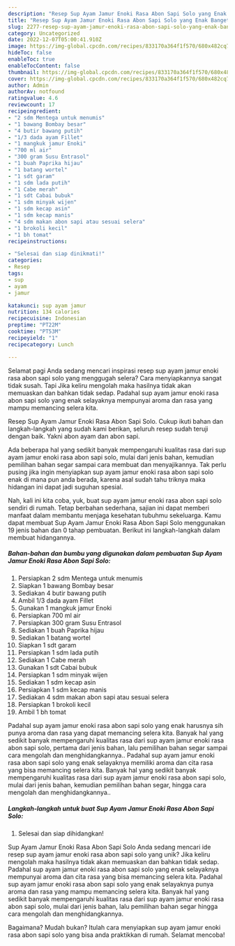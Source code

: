 ```yaml
---
description: "Resep Sup Ayam Jamur Enoki Rasa Abon Sapi Solo yang Enak Banget, Buat Buka Puasa Sempurna"
title: "Resep Sup Ayam Jamur Enoki Rasa Abon Sapi Solo yang Enak Banget, Buat Buka Puasa Sempurna"
slug: 2277-resep-sup-ayam-jamur-enoki-rasa-abon-sapi-solo-yang-enak-banget-buat-buka-puasa-sempurna
category: Uncategorized
date: 2022-12-07T05:00:41.910Z
image: https://img-global.cpcdn.com/recipes/833170a364f1f570/680x482cq70/sup-ayam-jamur-enoki-rasa-abon-sapi-solo-foto-resep-utama.jpg
hideToc: false
enableToc: true
enableTocContent: false
thumbnail: https://img-global.cpcdn.com/recipes/833170a364f1f570/680x482cq70/sup-ayam-jamur-enoki-rasa-abon-sapi-solo-foto-resep-utama.jpg
cover: https://img-global.cpcdn.com/recipes/833170a364f1f570/680x482cq70/sup-ayam-jamur-enoki-rasa-abon-sapi-solo-foto-resep-utama.jpg
author: Admin
authorAv: notfound
ratingvalue: 4.6
reviewcount: 17
recipeingredient:
- "2 sdm Mentega untuk menumis"
- "1 bawang Bombay besar"
- "4 butir bawang putih"
- "1/3 dada ayam Fillet"
- "1 mangkuk jamur Enoki"
- "700 ml air"
- "300 gram Susu Entrasol"
- "1 buah Paprika hijau"
- "1 batang wortel"
- "1 sdt garam"
- "1 sdm lada putih"
- "1 Cabe merah"
- "1 sdt Cabai bubuk"
- "1 sdm minyak wijen"
- "1 sdm kecap asin"
- "1 sdm kecap manis"
- "4 sdm makan abon sapi atau sesuai selera"
- "1 brokoli kecil"
- "1 bh tomat"
recipeinstructions:

- "Selesai dan siap dinikmati!"
categories:
- Resep
tags:
- sup
- ayam
- jamur

katakunci: sup ayam jamur 
nutrition: 134 calories
recipecuisine: Indonesian
preptime: "PT22M"
cooktime: "PT53M"
recipeyield: "1"
recipecategory: Lunch

---
```



Selamat pagi Anda sedang mencari inspirasi resep sup ayam jamur enoki rasa abon sapi solo yang menggugah selera? Cara menyiapkannya sangat tidak susah. Tapi Jika keliru mengolah maka hasilnya tidak akan memuaskan dan bahkan tidak sedap. Padahal sup ayam jamur enoki rasa abon sapi solo yang enak selayaknya mempunyai aroma dan rasa yang mampu memancing selera kita.


Resep Sup Ayam Jamur Enoki Rasa Abon Sapi Solo. Cukup ikuti bahan dan langkah-langkah yang sudah kami berikan, seluruh resep sudah teruji dengan baik. Yakni abon ayam dan abon sapi.

Ada beberapa hal yang sedikit banyak mempengaruhi kualitas rasa dari sup ayam jamur enoki rasa abon sapi solo, mulai dari jenis bahan, kemudian pemilihan bahan segar sampai cara membuat dan menyajikannya. Tak perlu pusing jika ingin menyiapkan sup ayam jamur enoki rasa abon sapi solo enak di mana pun anda berada, karena asal sudah tahu triknya maka hidangan ini dapat jadi suguhan spesial.


Nah, kali ini kita coba, yuk, buat sup ayam jamur enoki rasa abon sapi solo sendiri di rumah. Tetap berbahan sederhana, sajian ini dapat memberi manfaat dalam membantu menjaga kesehatan tubuhmu sekeluarga. Kamu dapat membuat Sup Ayam Jamur Enoki Rasa Abon Sapi Solo menggunakan 19 jenis bahan dan 0 tahap pembuatan. Berikut ini langkah-langkah dalam membuat hidangannya.

<!--inarticleads1-->

##### Bahan-bahan dan bumbu yang digunakan dalam pembuatan Sup Ayam Jamur Enoki Rasa Abon Sapi Solo:

1. Persiapkan 2 sdm Mentega untuk menumis
1. Siapkan 1 bawang Bombay besar
1. Sediakan 4 butir bawang putih
1. Ambil 1/3 dada ayam Fillet
1. Gunakan 1 mangkuk jamur Enoki
1. Persiapkan 700 ml air
1. Persiapkan 300 gram Susu Entrasol
1. Sediakan 1 buah Paprika hijau
1. Sediakan 1 batang wortel
1. Siapkan 1 sdt garam
1. Persiapkan 1 sdm lada putih
1. Sediakan 1 Cabe merah
1. Gunakan 1 sdt Cabai bubuk
1. Persiapkan 1 sdm minyak wijen
1. Sediakan 1 sdm kecap asin
1. Persiapkan 1 sdm kecap manis
1. Sediakan 4 sdm makan abon sapi atau sesuai selera
1. Persiapkan 1 brokoli kecil
1. Ambil 1 bh tomat


Padahal sup ayam jamur enoki rasa abon sapi solo yang enak harusnya sih punya aroma dan rasa yang dapat memancing selera kita. Banyak hal yang sedikit banyak mempengaruhi kualitas rasa dari sup ayam jamur enoki rasa abon sapi solo, pertama dari jenis bahan, lalu pemilihan bahan segar sampai cara mengolah dan menghidangkannya.. Padahal sup ayam jamur enoki rasa abon sapi solo yang enak selayaknya memiliki aroma dan cita rasa yang bisa memancing selera kita. Banyak hal yang sedikit banyak mempengaruhi kualitas rasa dari sup ayam jamur enoki rasa abon sapi solo, mulai dari jenis bahan, kemudian pemilihan bahan segar, hingga cara mengolah dan menghidangkannya.. 

<!--inarticleads2-->

##### Langkah-langkah untuk buat Sup Ayam Jamur Enoki Rasa Abon Sapi Solo:


1. Selesai dan siap dihidangkan!

Sup Ayam Jamur Enoki Rasa Abon Sapi Solo Anda sedang mencari ide resep sup ayam jamur enoki rasa abon sapi solo yang unik? Jika keliru mengolah maka hasilnya tidak akan memuaskan dan bahkan tidak sedap. Padahal sup ayam jamur enoki rasa abon sapi solo yang enak selayaknya mempunyai aroma dan cita rasa yang bisa memancing selera kita. Padahal sup ayam jamur enoki rasa abon sapi solo yang enak selayaknya punya aroma dan rasa yang mampu memancing selera kita. Banyak hal yang sedikit banyak mempengaruhi kualitas rasa dari sup ayam jamur enoki rasa abon sapi solo, mulai dari jenis bahan, lalu pemilihan bahan segar hingga cara mengolah dan menghidangkannya. 

Bagaimana? Mudah bukan? Itulah cara menyiapkan sup ayam jamur enoki rasa abon sapi solo yang bisa anda praktikkan di rumah. Selamat mencoba!

